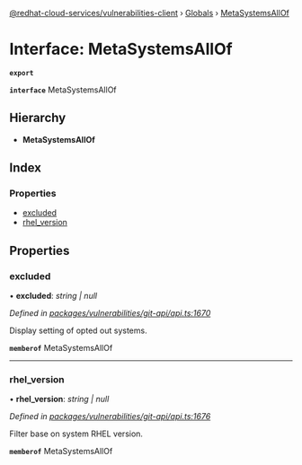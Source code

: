 [@redhat-cloud-services/vulnerabilities-client](../README.md) › [Globals](../globals.md) › [MetaSystemsAllOf](metasystemsallof.md)

# Interface: MetaSystemsAllOf

**`export`** 

**`interface`** MetaSystemsAllOf

## Hierarchy

* **MetaSystemsAllOf**

## Index

### Properties

* [excluded](metasystemsallof.md#excluded)
* [rhel_version](metasystemsallof.md#rhel_version)

## Properties

###  excluded

• **excluded**: *string | null*

*Defined in [packages/vulnerabilities/git-api/api.ts:1670](https://github.com/RedHatInsights/javascript-clients/blob/master/packages/vulnerabilities/git-api/api.ts#L1670)*

Display setting of opted out systems.

**`memberof`** MetaSystemsAllOf

___

###  rhel_version

• **rhel_version**: *string | null*

*Defined in [packages/vulnerabilities/git-api/api.ts:1676](https://github.com/RedHatInsights/javascript-clients/blob/master/packages/vulnerabilities/git-api/api.ts#L1676)*

Filter base on system RHEL version.

**`memberof`** MetaSystemsAllOf
